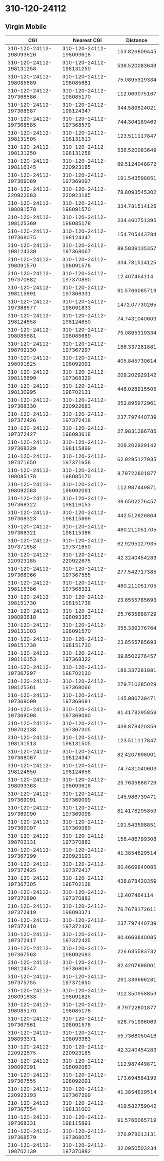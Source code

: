 # 310-120-24112
## Virgin Mobile


| CGI | Nearest CGI | Distance |
|-----|-------------|----------|
| 310-120-24112-198093626 | 310-120-24112-198093618 | 153.826809445 |
| 310-120-24112-198131258 | 310-120-24112-198131250 | 536.520083649 |
| 310-120-24112-198085689 | 310-120-24112-198085681 | 75.0895319334 |
| 310-120-24112-197368586 | 310-120-24112-198085170 | 112.069075167 |
| 310-120-24112-197368587 | 310-120-24112-198124347 | 344.589624021 |
| 310-120-24112-197368585 | 310-120-24112-197368579 | 744.304189469 |
| 310-120-24112-198131505 | 310-120-24112-198131513 | 123.511117847 |
| 310-120-24112-198131250 | 310-120-24112-198131258 | 536.520083649 |
| 310-120-24112-198116145 | 310-120-24112-220923185 | 89.5124048872 |
| 310-120-24112-197369089 | 310-120-24112-197369097 | 191.543598851 |
| 310-120-24112-220922683 | 310-120-24112-220923185 | 78.8093545302 |
| 310-120-24112-198091578 | 310-120-24112-198091570 | 334.781514125 |
| 310-120-24112-198125369 | 310-120-24112-198085178 | 234.460751395 |
| 310-120-24112-197368075 | 310-120-24112-198124347 | 154.705443784 |
| 310-120-24112-198124339 | 310-120-24112-197368067 | 89.5839135357 |
| 310-120-24112-198091570 | 310-120-24112-198091578 | 334.781514125 |
| 310-120-24112-197370882 | 310-120-24112-197370890 | 12.407464114 |
| 310-120-24112-198115891 | 310-120-24112-197368331 | 91.5766065719 |
| 310-120-24112-197368577 | 310-120-24112-198091833 | 1472.07730265 |
| 310-120-24112-198124858 | 310-120-24112-198124850 | 74.7431040603 |
| 310-120-24112-198085681 | 310-120-24112-198085689 | 75.0895319334 |
| 310-120-24112-198702130 | 310-120-24112-197367297 | 186.337281881 |
| 310-120-24112-198091825 | 310-120-24112-198092091 | 405.845730614 |
| 310-120-24112-198115899 | 310-120-24112-197368329 | 209.202929142 |
| 310-120-24112-198130995 | 310-120-24112-198702131 | 446.028915505 |
| 310-120-24112-197368330 | 310-120-24112-220922683 | 352.895972961 |
| 310-120-24112-197372426 | 310-120-24112-197372418 | 237.797440739 |
| 310-120-24112-197372427 | 310-120-24112-198093618 | 27.9831386785 |
| 310-120-24112-197368329 | 310-120-24112-198115899 | 209.202929142 |
| 310-120-24112-197371650 | 310-120-24112-197371658 | 62.9295127935 |
| 310-120-24112-198085178 | 310-120-24112-198085170 | 8.79722801877 |
| 310-120-24112-198092083 | 310-120-24112-198092091 | 112.987449871 |
| 310-120-24112-197368322 | 310-120-24112-198116153 | 39.6502276457 |
| 310-120-24112-197368323 | 310-120-24112-198115899 | 442.512926864 |
| 310-120-24112-197368321 | 310-120-24112-198115386 | 480.211051705 |
| 310-120-24112-197371658 | 310-120-24112-197371650 | 62.9295127935 |
| 310-120-24112-220923185 | 310-120-24112-220922675 | 42.3240454283 |
| 310-120-24112-197368066 | 310-120-24112-197367555 | 277.542717385 |
| 310-120-24112-198115386 | 310-120-24112-197368321 | 480.211051705 |
| 310-120-24112-198151730 | 310-120-24112-198151738 | 23.6555785693 |
| 310-120-24112-198093618 | 310-120-24112-198093363 | 25.7635888729 |
| 310-120-24112-198131003 | 310-120-24112-198091570 | 355.339376764 |
| 310-120-24112-198151738 | 310-120-24112-198151730 | 23.6555785693 |
| 310-120-24112-198116153 | 310-120-24112-197368322 | 39.6502276457 |
| 310-120-24112-197367297 | 310-120-24112-198702130 | 186.337281881 |
| 310-120-24112-198125361 | 310-120-24112-197368066 | 279.710285029 |
| 310-120-24112-197369099 | 310-120-24112-197369091 | 145.986739471 |
| 310-120-24112-197369098 | 310-120-24112-197369090 | 81.4178295859 |
| 310-120-24112-198702138 | 310-120-24112-197367305 | 438.878420359 |
| 310-120-24112-198131513 | 310-120-24112-198131505 | 123.511117847 |
| 310-120-24112-197368067 | 310-120-24112-198124347 | 82.4207898001 |
| 310-120-24112-198124850 | 310-120-24112-198124858 | 74.7431040603 |
| 310-120-24112-198093363 | 310-120-24112-198093618 | 25.7635888729 |
| 310-120-24112-197369091 | 310-120-24112-197369099 | 145.986739471 |
| 310-120-24112-197369090 | 310-120-24112-197369098 | 81.4178295859 |
| 310-120-24112-197369097 | 310-120-24112-197369089 | 191.543598851 |
| 310-120-24112-198702131 | 310-120-24112-197370882 | 158.486799308 |
| 310-120-24112-197367299 | 310-120-24112-220923193 | 41.3854629514 |
| 310-120-24112-197372425 | 310-120-24112-197372417 | 80.4669840085 |
| 310-120-24112-197367305 | 310-120-24112-198702138 | 438.878420359 |
| 310-120-24112-197370890 | 310-120-24112-197370882 | 12.407464114 |
| 310-120-24112-197372419 | 310-120-24112-198093371 | 76.7678172611 |
| 310-120-24112-197372418 | 310-120-24112-197372426 | 237.797440739 |
| 310-120-24112-197372417 | 310-120-24112-197372425 | 80.4669840085 |
| 310-120-24112-197367563 | 310-120-24112-198092083 | 226.635583732 |
| 310-120-24112-198124347 | 310-120-24112-197368067 | 82.4207898001 |
| 310-120-24112-197375755 | 310-120-24112-197371650 | 291.336666281 |
| 310-120-24112-198091833 | 310-120-24112-198091825 | 912.350958853 |
| 310-120-24112-198085170 | 310-120-24112-198085178 | 8.79722801877 |
| 310-120-24112-197367561 | 310-120-24112-198091578 | 526.751996069 |
| 310-120-24112-198093371 | 310-120-24112-198093363 | 55.7368050416 |
| 310-120-24112-220922675 | 310-120-24112-220923185 | 42.3240454283 |
| 310-120-24112-198092091 | 310-120-24112-198092083 | 112.987449871 |
| 310-120-24112-197367555 | 310-120-24112-198092091 | 173.694584199 |
| 310-120-24112-220923193 | 310-120-24112-197367299 | 41.3854629514 |
| 310-120-24112-197367554 | 310-120-24112-198131003 | 419.582759042 |
| 310-120-24112-197368331 | 310-120-24112-198115891 | 91.5766065719 |
| 310-120-24112-197368579 | 310-120-24112-197368075 | 276.978013131 |
| 310-120-24112-198702139 | 310-120-24112-197370882 | 32.0950503234 |
